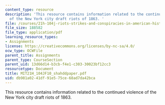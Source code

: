 ```yaml
---
content_type: resource
description: 'This resource contains information related to the continued violence
  of the New York city draft riots of 1863. '
file: /courses/21h-104j-riots-strikes-and-conspiracies-in-american-history-fall-2010/db981a0241df91e575ce68ad7da42bca_MIT21H_104JF10_shahddpaper.pdf
file_size: 188582
file_type: application/pdf
learning_resource_types:
- Assignments
license: https://creativecommons.org/licenses/by-nc-sa/4.0/
ocw_type: OCWFile
parent_title: Assignments
parent_type: CourseSection
parent_uid: 13d66d14-b3cb-f4e1-c303-30023bf12cc3
resourcetype: Document
title: MIT21H_104JF10_shahddpaper.pdf
uid: db981a02-41df-91e5-75ce-68ad7da42bca
---
```

This resource contains information related to the continued violence of the New York city draft riots of 1863. 